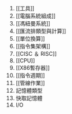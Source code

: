 1. [[工具]]
2. [[電腦系統組成]]
3. [[馮紐曼系統]]
4. [[匯流排類型與計算]]
5. [[單位換算]]
6. [[指令集架構]]
7. [[CISC ＆ RISC]]
8. [[CPU]]
9. [[X86暫存器]]
10. [[指令週期]]
11. [[管線作業]]
12. 記憶體類型
13. 快取記憶體
14. I/O